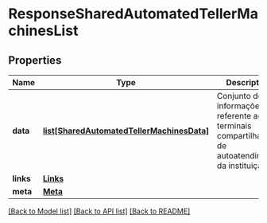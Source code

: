 # ResponseSharedAutomatedTellerMachinesList

## Properties
Name | Type | Description | Notes
------------ | ------------- | ------------- | -------------
**data** | [**list[SharedAutomatedTellerMachinesData]**](SharedAutomatedTellerMachinesData.md) | Conjunto de informações referente aos terminais compartilhados de autoatendimento da instituição | 
**links** | [**Links**](Links.md) |  | 
**meta** | [**Meta**](Meta.md) |  | 

[[Back to Model list]](../README.md#documentation-for-models) [[Back to API list]](../README.md#documentation-for-api-endpoints) [[Back to README]](../README.md)

